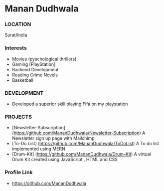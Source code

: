 # Manan Dudhwala

### LOCATION
Surat/India

### Interests
- Movies (pyschological thrillers)
- Gaming [PlayStation]
- Backend Development
- Reading Crime Novels
- Basketball

### DEVELOPMENT
- Developed a superior skill playing Fifa on my playstation

### PROJECTS
- [Newsletter-Subscription] (https://github.com/MananDudhwala/Newsletter-Subscription) A Newsletter sign up page with Mailchimp
- [To-Do List] (https://github.com/MananDudhwala/ToDoList) A To do list implemented using MERN
- [Drum-Kit] (https://github.com/MananDudhwala/Drum-Kit) A virtual Drum Kit created using JavaScript , HTML and CSS


### Profile Link
- https://github.com/MananDudhwala
